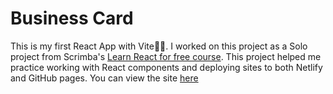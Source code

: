 # Business Card
This is my first React App with Vite🥳🥳.
I worked on this project as a Solo project from Scrimba's [Learn React for free course](https://scrimba.com/learn/learnreact).
This project helped me practice working with React components and deploying sites to both Netlify and GitHub pages. You can view the site [here](https://mbonamensa.github.io/biz-card/)

